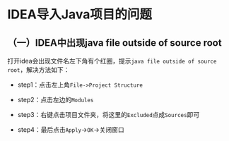 # IDEA导入Java项目的问题

## （一）IDEA中出现java file outside of source root

打开idea会出现文件名左下角有个红圈，提示`java file outside of source root`，解决方法如下：

- step1：点击左上角`File->Project Structure`

- step2：点击左边的`Modules`

- step3：右键点击项目文件夹，将这里的`Excluded`点成`Sources`即可

- step4：最后点击`Apply`->`OK`->关闭窗口